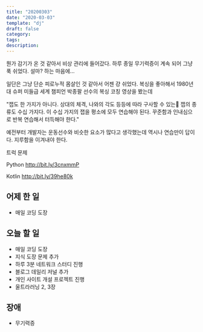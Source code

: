 ```yaml
---
title: "20200303"
date: "2020-03-03"
template: "dj"
draft: false
category: 
tags:
description:
---
```


뭔가 감기가 온 것 같아서 비상 관리에 들어갔다.
하루 종일 무기력증이 계속 되어 그냥 푹 쉬었다. 설마? 하는 마음에...

일단은 그냥 단순 피로누적 몸살인 것 같아서 어젠 걍 쉬었다.
복싱을 좋아해서 1980년대 슈퍼 미들급 세계 챔피언 박종팔 선수의 복싱 코칭 영상을 봤는데

"잽도 한 가지가 아니다. 상대의 체격, 나와의 각도 등등에 따라 구사할 수 있는 잽의 종류도 수십 가지다.
이 수십 가지의 잽을 평소에 모두 연습해야 된다. 꾸준함과 인내심으로 반복 연습해서 터득해야 한다."

예전부터 개발자는 운동선수와 비슷한 요소가 많다고 생각했는데
역시나 연습만이 답이다. 지루함을 이겨내야 한다.

트럭 문제

Python <http://bit.ly/3cnxmmP>

Kotlin <http://bit.ly/39he80k>

## 어제 한 일

* 매일 코딩 도장

## 오늘 할 일

* 매일 코딩 도장
* 지식 도장 문제 추가
* 하루 3분 네트워크 스터디 진행
* 블로그 데일리 저널 추가
* 개인 사이트 개설 프로젝트 진행
* 울트라러닝 2, 3장

## 장애

* 무기력증
